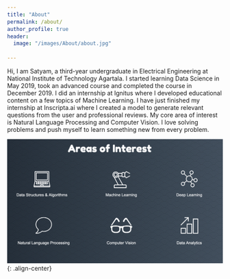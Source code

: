 ```yaml
---
title: "About"
permalink: /about/
author_profile: true
header:
  image: "/images/About/about.jpg"

---
```


Hi, I am Satyam, a third-year undergraduate in Electrical Engineering at National
Institute of Technology Agartala. I started learning Data Science in May 2019,
took an advanced course and completed the course in December 2019. I did an
internship at Ignitus where I developed educational content on a few topics of
Machine Learning. I have just finished my internship at Inscripta.ai where I
created a model to generate relevant questions from the user and professional
reviews. My core area of interest is Natural Language Processing and Computer
Vision. I love solving problems and push myself to learn something new from
every problem.

![image-center](/images/About/interests.jpg){: .align-center}

